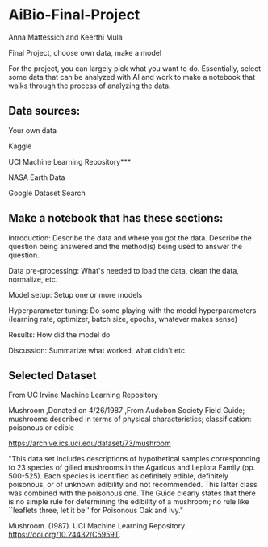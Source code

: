 # AiBio-Final-Project
Anna Mattessich and Keerthi Mula

Final Project, choose own data, make a model


For the project, you can largely pick what you want to do. Essentially, select some data that can be analyzed with AI and work to make a notebook that walks through the process of analyzing the data.

## Data sources: 
Your own data

Kaggle

UCI Machine Learning Repository***

NASA Earth Data

Google Dataset Search


## Make a notebook that has these sections:

Introduction: Describe the data and where you got the data. Describe the question being answered and the method(s) being used to answer the question.

Data pre-processing: What's needed to load the data, clean the data, normalize, etc.

Model setup: Setup one or more models

Hyperparameter tuning: Do some playing with the model hyperparameters (learning rate, optimizer, batch size, epochs, whatever makes sense)

Results: How did the model do

Discussion: Summarize what worked, what didn't etc.


## Selected Dataset 
From UC Irvine Machine Learning Repository 

Mushroom
,Donated on 4/26/1987
,From Audobon Society Field Guide; mushrooms described in terms of physical characteristics; classification: poisonous or edible

https://archive.ics.uci.edu/dataset/73/mushroom

"This data set includes descriptions of hypothetical samples corresponding to 23 species of gilled mushrooms in the Agaricus and Lepiota Family (pp. 500-525).  Each species is identified as definitely edible, definitely poisonous, or of unknown edibility and not recommended.  This latter class was combined with the poisonous one.  The Guide clearly states that there is no simple rule for determining the edibility of a mushroom; no rule like ``leaflets three, let it be'' for Poisonous Oak and Ivy."

Mushroom. (1987). UCI Machine Learning Repository. https://doi.org/10.24432/C5959T.

